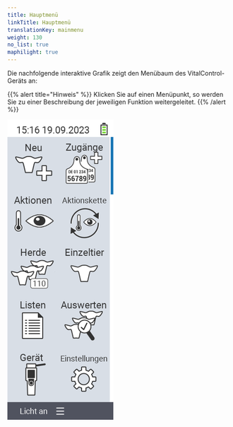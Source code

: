 ```yaml
---
title: Hauptmenü
linkTitle: Hauptmenü
translationKey: mainmenu
weight: 130
no_list: true
maphilight: true
---
```

Die nachfolgende interaktive Grafik zeigt den Menübaum des VitalControl-Geräts an:

{{% alert title="Hinweis" %}}
Klicken Sie auf einen Menüpunkt, so werden Sie zu einer Beschreibung der jeweiligen Funktion weitergeleitet.
{{% /alert %}}

<img src="bilder/hauptmenue.png" alt="VitalControl Hauptmenü" title="Hauptmenü" usemap="#workmap" class="maphilight">

<map name="workmap">
  <area shape="rect" coords="3,40,116,160" alt="Neu" title="Neue Tiere anlegen&#10;Mausklick: zur Dokumentation" href="/docs/neu/">
  <area shape="rect" coords="3,160,116,280" alt="Aktionen" title="Aktionen am Tier&#10;Mausklick: zur Dokumentation" href="/docs/aktionen/">
  <area shape="rect" coords="3,280,116,400" alt="Herde" title="Herdenmenü&#10;Mausklick: zur Dokumentation" href="/docs/herde/">
  <area shape="rect" coords="3,400,116,520" alt="Listen" title="Tierlisten&#10;Mausklick: zur Dokumentation" href="/docs/listen/">
  <area shape="rect" coords="3,520,116,639" alt="Gerät" title="Gerät&#10;Mausklick: zur Dokumentation" href="/docs/geraet/">

  <area shape="rect" coords="116,40,230,160" alt="Zugänge" title="Zugänge von Tieren&#10;Mausklick: zur Dokumentation" href="/docs/zugaenge/">
  <area shape="rect" coords="116,160,230,280" alt="Aktionskette" title="Aktionskette&#10;Mausklick: zur Dokumentation" href="/docs/aktionskette/">
  <area shape="rect" coords="116,280,230,400" alt="Einzeltier" title="Einzeltier&#10;Mausklick: zur Dokumentation" href="/docs/einzeltier/">
  <area shape="rect" coords="116,400,230,520" alt="Auswerten" title="Auswerten&#10;Mausklick: zur Dokumentation" href="/docs/auswertung/">
  <area shape="rect" coords="116,520,230,639" alt="Einstellungen" title="Einstellungen&#10;Mausklick: zur Dokumentation" href="/docs/einstellungen/">
</map>

